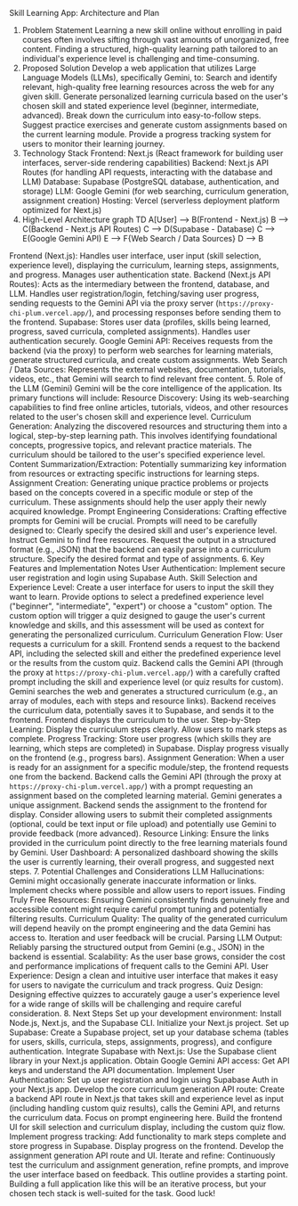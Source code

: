 Skill Learning App: Architecture and Plan
1. Problem Statement
Learning a new skill online without enrolling in paid courses often involves sifting through vast amounts of unorganized, free content. Finding a structured, high-quality learning path tailored to an individual's experience level is challenging and time-consuming.
2. Proposed Solution
Develop a web application that utilizes Large Language Models (LLMs), specifically Gemini, to:
Search and identify relevant, high-quality free learning resources across the web for any given skill.
Generate personalized learning curricula based on the user's chosen skill and stated experience level (beginner, intermediate, advanced).
Break down the curriculum into easy-to-follow steps.
Suggest practice exercises and generate custom assignments based on the current learning module.
Provide a progress tracking system for users to monitor their learning journey.
3. Technology Stack
Frontend: Next.js (React framework for building user interfaces, server-side rendering capabilities)
Backend: Next.js API Routes (for handling API requests, interacting with the database and LLM)
Database: Supabase (PostgreSQL database, authentication, and storage)
LLM: Google Gemini (for web searching, curriculum generation, assignment creation)
Hosting: Vercel (serverless deployment platform optimized for Next.js)
4. High-Level Architecture
graph TD
    A[User] --> B(Frontend - Next.js)
    B --> C(Backend - Next.js API Routes)
    C --> D(Supabase - Database)
    C --> E(Google Gemini API)
    E --> F{Web Search / Data Sources}
    D --> B


Frontend (Next.js): Handles user interface, user input (skill selection, experience level), displaying the curriculum, learning steps, assignments, and progress. Manages user authentication state.
Backend (Next.js API Routes): Acts as the intermediary between the frontend, database, and LLM. Handles user registration/login, fetching/saving user progress, sending requests to the Gemini API via the proxy server (`https://proxy-chi-plum.vercel.app/`), and processing responses before sending them to the frontend.
Supabase: Stores user data (profiles, skills being learned, progress, saved curricula, completed assignments). Handles user authentication securely.
Google Gemini API: Receives requests from the backend (via the proxy) to perform web searches for learning materials, generate structured curricula, and create custom assignments.
Web Search / Data Sources: Represents the external websites, documentation, tutorials, videos, etc., that Gemini will search to find relevant free content.
5. Role of the LLM (Gemini)
Gemini will be the core intelligence of the application. Its primary functions will include:
Resource Discovery: Using its web-searching capabilities to find free online articles, tutorials, videos, and other resources related to the user's chosen skill and experience level.
Curriculum Generation: Analyzing the discovered resources and structuring them into a logical, step-by-step learning path. This involves identifying foundational concepts, progressive topics, and relevant practice materials. The curriculum should be tailored to the user's specified experience level.
Content Summarization/Extraction: Potentially summarizing key information from resources or extracting specific instructions for learning steps.
Assignment Creation: Generating unique practice problems or projects based on the concepts covered in a specific module or step of the curriculum. These assignments should help the user apply their newly acquired knowledge.
Prompt Engineering Considerations:
Crafting effective prompts for Gemini will be crucial. Prompts will need to be carefully designed to:
Clearly specify the desired skill and user's experience level.
Instruct Gemini to find free resources.
Request the output in a structured format (e.g., JSON) that the backend can easily parse into a curriculum structure.
Specify the desired format and type of assignments.
6. Key Features and Implementation Notes
User Authentication: Implement secure user registration and login using Supabase Auth.
Skill Selection and Experience Level: Create a user interface for users to input the skill they want to learn. Provide options to select a predefined experience level ("beginner", "intermediate", "expert") or choose a "custom" option. The custom option will trigger a quiz designed to gauge the user's current knowledge and skills, and this assessment will be used as context for generating the personalized curriculum.
Curriculum Generation Flow:
User requests a curriculum for a skill.
Frontend sends a request to the backend API, including the selected skill and either the predefined experience level or the results from the custom quiz.
Backend calls the Gemini API (through the proxy at `https://proxy-chi-plum.vercel.app/`) with a carefully crafted prompt including the skill and experience level (or quiz results for custom).
Gemini searches the web and generates a structured curriculum (e.g., an array of modules, each with steps and resource links).
Backend receives the curriculum data, potentially saves it to Supabase, and sends it to the frontend.
Frontend displays the curriculum to the user.
Step-by-Step Learning: Display the curriculum steps clearly. Allow users to mark steps as complete.
Progress Tracking: Store user progress (which skills they are learning, which steps are completed) in Supabase. Display progress visually on the frontend (e.g., progress bars).
Assignment Generation:
When a user is ready for an assignment for a specific module/step, the frontend requests one from the backend.
Backend calls the Gemini API (through the proxy at `https://proxy-chi-plum.vercel.app/`) with a prompt requesting an assignment based on the completed learning material.
Gemini generates a unique assignment.
Backend sends the assignment to the frontend for display.
Consider allowing users to submit their completed assignments (optional, could be text input or file upload) and potentially use Gemini to provide feedback (more advanced).
Resource Linking: Ensure the links provided in the curriculum point directly to the free learning materials found by Gemini.
User Dashboard: A personalized dashboard showing the skills the user is currently learning, their overall progress, and suggested next steps.
7. Potential Challenges and Considerations
LLM Hallucinations: Gemini might occasionally generate inaccurate information or links. Implement checks where possible and allow users to report issues.
Finding Truly Free Resources: Ensuring Gemini consistently finds genuinely free and accessible content might require careful prompt tuning and potentially filtering results.
Curriculum Quality: The quality of the generated curriculum will depend heavily on the prompt engineering and the data Gemini has access to. Iteration and user feedback will be crucial.
Parsing LLM Output: Reliably parsing the structured output from Gemini (e.g., JSON) in the backend is essential.
Scalability: As the user base grows, consider the cost and performance implications of frequent calls to the Gemini API.
User Experience: Design a clean and intuitive user interface that makes it easy for users to navigate the curriculum and track progress.
Quiz Design: Designing effective quizzes to accurately gauge a user's experience level for a wide range of skills will be challenging and require careful consideration.
8. Next Steps
Set up your development environment: Install Node.js, Next.js, and the Supabase CLI.
Initialize your Next.js project.
Set up Supabase: Create a Supabase project, set up your database schema (tables for users, skills, curricula, steps, assignments, progress), and configure authentication.
Integrate Supabase with Next.js: Use the Supabase client library in your Next.js application.
Obtain Google Gemini API access: Get API keys and understand the API documentation.
Implement User Authentication: Set up user registration and login using Supabase Auth in your Next.js app.
Develop the core curriculum generation API route: Create a backend API route in Next.js that takes skill and experience level as input (including handling custom quiz results), calls the Gemini API, and returns the curriculum data. Focus on prompt engineering here.
Build the frontend UI for skill selection and curriculum display, including the custom quiz flow.
Implement progress tracking: Add functionality to mark steps complete and store progress in Supabase. Display progress on the frontend.
Develop the assignment generation API route and UI.
Iterate and refine: Continuously test the curriculum and assignment generation, refine prompts, and improve the user interface based on feedback.
This outline provides a starting point. Building a full application like this will be an iterative process, but your chosen tech stack is well-suited for the task. Good luck!
